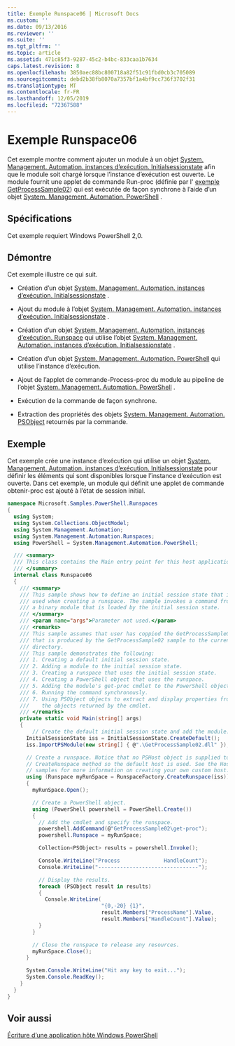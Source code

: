```yaml
---
title: Exemple Runspace06 | Microsoft Docs
ms.custom: ''
ms.date: 09/13/2016
ms.reviewer: ''
ms.suite: ''
ms.tgt_pltfrm: ''
ms.topic: article
ms.assetid: 471c85f3-9287-45c2-b4bc-833caa1b7634
caps.latest.revision: 8
ms.openlocfilehash: 3850aec88bc800718a82f51c91fbd0cb3c705089
ms.sourcegitcommit: debd2b38fb8070a7357bf1a4bf9cc736f3702f31
ms.translationtype: MT
ms.contentlocale: fr-FR
ms.lasthandoff: 12/05/2019
ms.locfileid: "72367588"
---
```

# <a name="runspace06-sample"></a>Exemple Runspace06

Cet exemple montre comment ajouter un module à un objet [System. Management. Automation. instances d’exécution. Initialsessionstate](/dotnet/api/System.Management.Automation.Runspaces.InitialSessionState) afin que le module soit chargé lorsque l’instance d’exécution est ouverte. Le module fournit une applet de commande Run-proc (définie par l' [exemple GetProcessSample02](../cmdlet/getprocesssample02-sample.md)) qui est exécutée de façon synchrone à l’aide d’un objet [System. Management. Automation. PowerShell](/dotnet/api/system.management.automation.powershell) .

## <a name="requirements"></a>Spécifications

Cet exemple requiert Windows PowerShell 2,0.

## <a name="demonstrates"></a>Démontre

Cet exemple illustre ce qui suit.

- Création d’un objet [System. Management. Automation. instances d’exécution. Initialsessionstate](/dotnet/api/System.Management.Automation.Runspaces.InitialSessionState) .

- Ajout du module à l’objet [System. Management. Automation. instances d’exécution. Initialsessionstate](/dotnet/api/System.Management.Automation.Runspaces.InitialSessionState) .

- Création d’un objet [System. Management. Automation. instances d’exécution. Runspace](/dotnet/api/System.Management.Automation.Runspaces.Runspace) qui utilise l’objet [System. Management. Automation. instances d’exécution. Initialsessionstate](/dotnet/api/System.Management.Automation.Runspaces.InitialSessionState) .

- Création d’un objet [System. Management. Automation. PowerShell](/dotnet/api/system.management.automation.powershell) qui utilise l’instance d’exécution.

- Ajout de l’applet de commande-Process-proc du module au pipeline de l’objet [System. Management. Automation. PowerShell](/dotnet/api/system.management.automation.powershell) .

- Exécution de la commande de façon synchrone.

- Extraction des propriétés des objets [System. Management. Automation. PSObject](/dotnet/api/System.Management.Automation.PSObject) retournés par la commande.

## <a name="example"></a>Exemple

Cet exemple crée une instance d’exécution qui utilise un objet [System. Management. Automation. instances d’exécution. Initialsessionstate](/dotnet/api/System.Management.Automation.Runspaces.InitialSessionState) pour définir les éléments qui sont disponibles lorsque l’instance d’exécution est ouverte. Dans cet exemple, un module qui définit une applet de commande obtenir-proc est ajouté à l’état de session initial.

```csharp
namespace Microsoft.Samples.PowerShell.Runspaces
{
  using System;
  using System.Collections.ObjectModel;
  using System.Management.Automation;
  using System.Management.Automation.Runspaces;
  using PowerShell = System.Management.Automation.PowerShell;

  /// <summary>
  /// This class contains the Main entry point for this host application.
  /// </summary>
  internal class Runspace06
  {
    /// <summary>
    /// This sample shows how to define an initial session state that is
    /// used when creating a runspace. The sample invokes a command from
    /// a binary module that is loaded by the initial session state.
    /// </summary>
    /// <param name="args">Parameter not used.</param>
    /// <remarks>
    /// This sample assumes that user has coppied the GetProcessSample02.dll
    /// that is produced by the GetProcessSample02 sample to the current
    /// directory.
    /// This sample demonstrates the following:
    /// 1. Creating a default initial session state.
    /// 2. Adding a module to the initial session state.
    /// 3. Creating a runspace that uses the initial session state.
    /// 4. Creating a PowerShell object that uses the runspace.
    /// 5. Adding the module's get-proc cmdlet to the PowerShell object.
    /// 6. Running the command synchronously.
    /// 7. Using PSObject objects to extract and display properties from
    ///    the objects returned by the cmdlet.
    /// </remarks>
    private static void Main(string[] args)
    {
        // Create the default initial session state and add the module.
      InitialSessionState iss = InitialSessionState.CreateDefault();
      iss.ImportPSModule(new string[] { @".\GetProcessSample02.dll" });

      // Create a runspace. Notice that no PSHost object is supplied to the
      // CreateRunspace method so the default host is used. See the Host
      // samples for more information on creating your own custom host.
      using (Runspace myRunSpace = RunspaceFactory.CreateRunspace(iss))
      {
        myRunSpace.Open();

        // Create a PowerShell object.
        using (PowerShell powershell = PowerShell.Create())
        {
          // Add the cmdlet and specify the runspace.
          powershell.AddCommand(@"GetProcessSample02\get-proc");
          powershell.Runspace = myRunSpace;

          Collection<PSObject> results = powershell.Invoke();

          Console.WriteLine("Process              HandleCount");
          Console.WriteLine("--------------------------------");

          // Display the results.
          foreach (PSObject result in results)
          {
            Console.WriteLine(
                              "{0,-20} {1}",
                              result.Members["ProcessName"].Value,
                              result.Members["HandleCount"].Value);
          }
        }

        // Close the runspace to release any resources.
        myRunSpace.Close();
      }

      System.Console.WriteLine("Hit any key to exit...");
      System.Console.ReadKey();
    }
  }
}
```

## <a name="see-also"></a>Voir aussi

[Écriture d’une application hôte Windows PowerShell](./writing-a-windows-powershell-host-application.md)